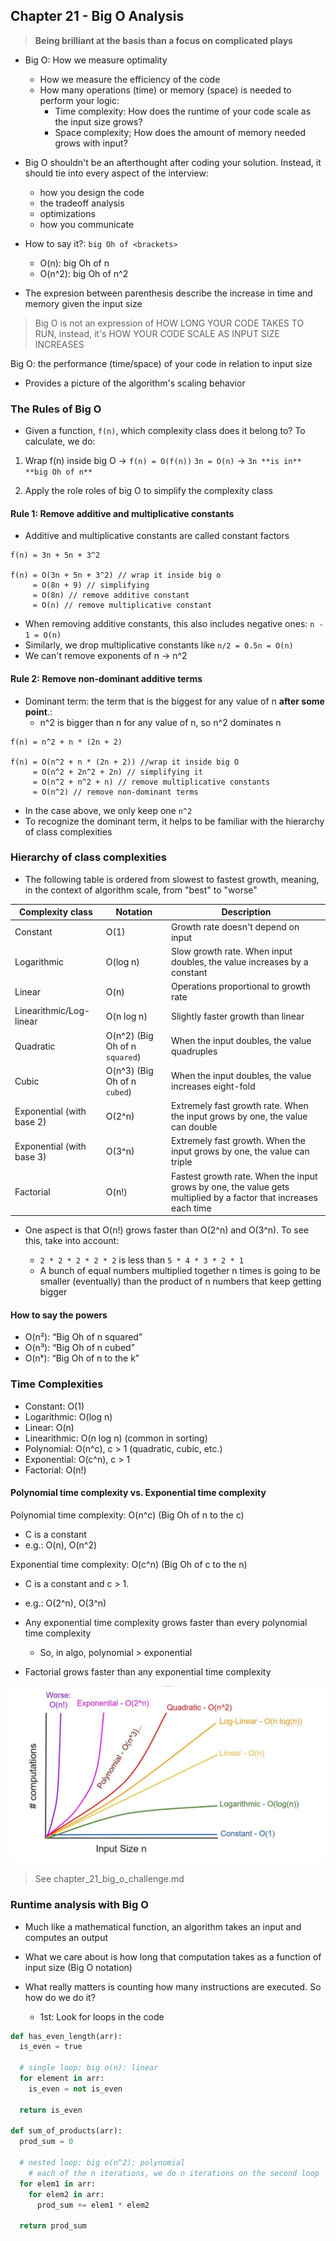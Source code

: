 ## Chapter 21 - Big O Analysis

> **Being brilliant at the basis than a focus on complicated plays**

- Big O: How we measure optimality

  - How we measure the efficiency of the code
  - How many operations (time) or memory (space) is needed to perform your logic:
    - Time complexity: How does the runtime of your code scale as the input size grows?
    - Space complexity; How does the amount of memory needed grows with input?

- Big O shouldn't be an afterthought after coding your solution. Instead, it should tie into every aspect of the interview:

  - how you design the code
  - the tradeoff analysis
  - optimizations
  - how you communicate

- How to say it?: `big Oh of <brackets>`

  - O(n): big Oh of n
  - O(n^2): big Oh of n^2

- The expresion between parenthesis describe the increase in time and memory given the input size

> Big O is not an expression of HOW LONG YOUR CODE TAKES TO RUN, instead, it's HOW YOUR CODE SCALE AS INPUT SIZE INCREASES

Big O: the performance (time/space) of your code in relation to input size

- Provides a picture of the algorithm's scaling behavior

### The Rules of Big O

- Given a function, `f(n)`, which complexity class does it belong to? To calculate, we do:

1. Wrap f(n) inside big O -> `f(n) = O(f(n))`
   `3n = O(n)` -> `3n **is in** **big Oh of n**`

2. Apply the role roles of big O to simplify the complexity class

#### Rule 1: Remove additive and multiplicative constants

- Additive and multiplicative constants are called constant factors

```
f(n) = 3n + 5n + 3^2

f(n) = O(3n + 5n + 3^2) // wrap it inside big o
     = O(8n + 9) // simplifying
     = O(8n) // remove additive constant
     = O(n) // remove multiplicative constant
```

- When removing additive constants, this also includes negative ones: `n - 1 = O(n)`
- Similarly, we drop multiplicative constants like `n/2 = 0.5n = O(n)`
- We can't remove exponents of n -> n^2

#### Rule 2: Remove non-dominant additive terms

- Dominant term: the term that is the biggest for any value of n **after some point**.:
  - n^2 is bigger than n for any value of n, so n^2 dominates n

```
f(n) = n^2 + n * (2n + 2)

f(n) = O(n^2 + n * (2n + 2)) //wrap it inside big O
     = O(n^2 + 2n^2 + 2n) // simplifying it
     = O(n^2 + n^2 + n) // remove multiplicative constants
     = O(n^2) // remove non-dominant terms
```

- In the case above, we only keep one `n^2`
- To recognize the dominant term, it helps to be familiar with the hierarchy of class complexities

### Hierarchy of class complexities

- The following table is ordered from slowest to fastest growth, meaning, in the context of algorithm scale, from "best" to "worse"

| Complexity class          | Notation                       | Description                                                                                                      |
| ------------------------- | ------------------------------ | ---------------------------------------------------------------------------------------------------------------- |
| Constant                  | O(1)                           | Growth rate doesn't depend on input                                                                              |
| Logarithmic               | O(log n)                       | Slow growth rate. When input doubles, the value increases by a constant                                          |
| Linear                    | O(n)                           | Operations proportional to growth rate                                                                           |
| Linearithmic/Log-linear   | O(n log n)                     | Slightly faster growth than linear                                                                               |
| Quadratic                 | O(n^2) (Big Oh of n `squared`) | When the input doubles, the value quadruples                                                                     |
| Cubic                     | O(n^3) (Big Oh of n `cubed`)   | When the input doubles, the value increases eight-fold                                                           |
| Exponential (with base 2) | O(2^n)                         | Extremely fast growth rate. When the input grows by one, the value can double                                    |
| Exponential (with base 3) | O(3^n)                         | Extremely fast growth. When the input grows by one, the value can triple                                         |
| Factorial                 | O(n!)                          | Fastest growth rate. When the input grows by one, the value gets multiplied by a factor that increases each time |

- One aspect is that O(n!) grows faster than O(2^n) and O(3^n). To see this, take into account:

  - `2 * 2 * 2 * 2 * 2` is less than `5 * 4 * 3 * 2 * 1`
  - A bunch of equal numbers multiplied together n times is going to be smaller (eventually) than the product of n numbers that keep getting bigger

#### How to say the powers

- O(n²): “Big Oh of n squared”
- O(n³): “Big Oh of n cubed”
- O(nᵏ): “Big Oh of n to the k”

### Time Complexities

- Constant: O(1)
- Logarithmic: O(log n)
- Linear: O(n)
- Linearithmic: O(n log n) (common in sorting)
- Polynomial: O(n^c), c > 1 (quadratic, cubic, etc.)
- Exponential: O(c^n), c > 1
- Factorial: O(n!)

#### Polynomial time complexity vs. Exponential time complexity

Polynomial time complexity: O(n^c) (Big Oh of n to the c)

- C is a constant
- e.g.: O(n), O(n^2)

Exponential time complexity: O(c^n) (Big Oh of c to the n)

- C is a constant and c > 1.
- e.g.: O(2^n), O(3^n)

- Any exponential time complexity grows faster than every polynomial time complexity
  - So, in algo, polynomial > exponential
- Factorial grows faster than any exponential time complexity

![alt text](image.png)

> See chapter_21_big_o_challenge.md

### Runtime analysis with Big O

- Much like a mathematical function, an algorithm takes an input and computes an output
- What we care about is how long that computation takes as a function of input size (Big O notation)

- What really matters is counting how many instructions are executed. So how do we do it?
  - 1st: Look for loops in the code

```py
def has_even_length(arr):
  is_even = true

  # single loop: big o(n): linear
  for element in arr:
    is_even = not is_even

  return is_even

def sum_of_products(arr):
  prod_sum = 0

  # nested loop: big o(n^2): polynomial
    # each of the n iterations, we do n iterations on the second loop
  for elem1 in arr:
    for elem2 in arr:
      prod_sum += elem1 * elem2

  return prod_sum
```
